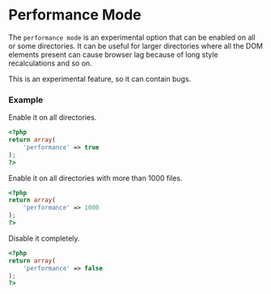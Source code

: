 # Performance Mode

The `performance mode` is an experimental option that can be enabled on all or some directories. It can be useful for larger directories where all the DOM elements present can cause browser lag because of long style recalculations and so on.

This is an experimental feature, so it can contain bugs.

### Example

Enable it on all directories.
```php
<?php
return array(
    'performance' => true
);
?>
```

Enable it on all directories with more than 1000 files.
```php
<?php
return array(
    'performance' => 1000
);
?>
```


Disable it completely.
```php
<?php
return array(
    'performance' => false
);
?>
```